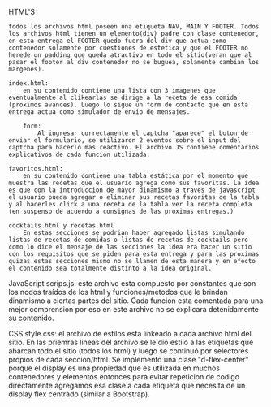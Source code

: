 HTML'S

    todos los archivos html poseen una etiqueta NAV, MAIN Y FOOTER. Todos los archivos html tienen un elemento(div) padre con clase contenedor, en esta entrega el FOOTER quedo fuera del div que actua como contenedor solamente por cuestiones de estetica y que el FOOTER no herede un padding que queda atractivo en todo el sitio(veran que al pasar el footer al div contenedor no se buguea, solamente cambian los margenes).

    index.html: 
        en su contenido contiene una lista con 3 imagenes que eventualmente al clikearlas se dirige a la receta de esa comida (proximos avances). Luego lo sigue un form de contacto que en esta entrega actua como simulador de envio de mensajes.

        form:
            Al ingresar correctamente el captcha "aparece" el boton de enviar el formulario, se utilizaron 2 eventos sobre el input del captcha para hacerlo mas reactivo. El archivo JS contiene comentarios explicativos de cada funcion utilizada.

    favoritos.html:
        en su contenido contiene una tabla estática por el momento que muestra las recetas que el usuario agrega como sus favoritas. La idea es que con la introduccion de mayor dinamismo a traves de javascript el usuario pueda agregar o eliminar sus recetas favoritas de la tabla y al hacerles click a una receta de la tabla ver la receta completa (en suspenso de acuerdo a consignas de las proximas entregas.)

    cocktails.html y recetas.html
        En estas secciones se podrian haber agregado listas simulando listas de recetas de comidas o listas de recetas de cocktails pero como lo dice el mensaje de las secciones la idea era hacer un sitio con los requisitos que se piden para esta entrega y para las proximas quizas estas secciones mismo no se llamen de esta manera y en efecto el contenido sea totalmente distinto a la idea original.

JavaScript
    scrips.js:
        este archivo esta compuesto por constantes que son los nodos traídos de los html y funciones/metodos que le brindan dinamismo a ciertas partes del sitio.
        Cada funcion esta comentada para una mejor comprension por eso en este archivo no se explicara detenidamente su contenido.

CSS
    style.css:
        el archivo de estilos esta linkeado a cada archivo html del sitio. En las priemras lineas del archivo se le dió estilo a las etiquetas que abarcan todo el sitio (todos los html) y luego se continuó por selectores propios de cada seccion/html. Se implemento una clase "d-flex-center" porque el display es una propiedad que es utilizada en muchos contenedores y elementos entonces para evitar repeticion de codigo directamente agregamos esa clase a cada etiqueta que necesita de un display flex centrado (similar a Bootstrap). 